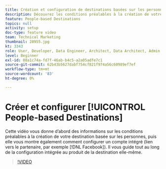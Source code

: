 ```yaml
---
title: Création et configuration de destinations basées sur les personnes
description: Découvrez les conditions préalables à la création de votre destination basée sur les personnes et comment configurer un compte intégré (lien vers le partenaire, tel que Facebook). Découvrez la configuration intégrée au produit de la destination elle-même.
feature: People-based Destinations
topics: null
activity: setup
doc-type: feature video
team: Technical Marketing
thumbnail: 28955.jpg
kt: 3343
role: User, Developer, Data Engineer, Architect, Data Architect, Admin, Leader
level: Beginner
exl-id: 08a1c74a-fd7f-46ab-b4c5-a2a05adfe7c1
source-git-commit: 62b43b5627dabf754cf821f974a56c60989ef7ef
workflow-type: tm+mt
source-wordcount: '83'
ht-degree: 0%

---
```


# Créer et configurer [!UICONTROL People-based Destinations]

Cette vidéo vous donne d’abord des informations sur les conditions préalables à la création de votre destination basée sur les personnes, puis elle vous montre également comment configurer un compte intégré (lien vers le partenaire, par exemple [!DNL Facebook]). Il vous guide tout au long de la configuration intégrée au produit de la destination elle-même.

>[!VIDEO](https://video.tv.adobe.com/v/28955/?quality=12)
